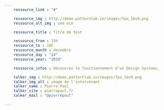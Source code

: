 ```yaml
---
    ressource_link : "#"

    ressource_img : http://demo.patternlab.io/images/fpo_16x9.png
    ressource_alt_img : une oie

    ressource_title : Titre de test

    ressource_from : 15h
    ressource_to : 18h
    ressource_month : decembre
    ressource_day : "24"
    ressource_year: "2019"

    ressource_infos : Découvrez le fonctionnement d’un Design Systems, de son installation a sa personna...

    talker_img : http://demo.patternlab.io/images/fpo_16x9.png
    talker_img_alt : image de l'intervenant
    talker_name : Pierre Paul
    talker_site : pierrepaul.fr
    talker_mail : "@pierrepaul"

---
```

